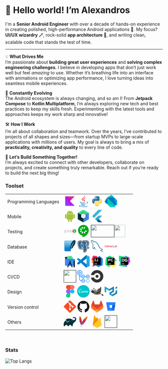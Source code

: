 # 👋 Hello world! I’m Alexandros

I'm a **Senior Android Engineer** with over a decade of hands-on experience in creating polished, high-performance Android applications 🚀. My focus? **UI/UX wizardry 🪄**, rock-solid **app architecture 🔧**, and writing clean, scalable code that stands the test of time.

---

💡 **What Drives Me**  
I’m passionate about **building great user experiences** and **solving complex engineering challenges**. I believe in developing apps that don’t just work well but feel *amazing* to use. Whether it’s breathing life into an interface with animations or optimizing app performance, I love turning ideas into seamless mobile experiences.


🌱 **Constantly Evolving**  
The Android ecosystem is always changing, and so am I! From **Jetpack Compose** to **Kotlin Multiplatform**, I’m always exploring new tech and best practices to keep my skills fresh. Experimenting with the latest tools and approaches keeps my work sharp and innovative!


🛠 **How I Work**  
I’m all about collaboration and teamwork. Over the years, I’ve contributed to projects of all shapes and sizes—from startup MVPs to large-scale applications with millions of users. My goal is always to bring a mix of **practicality, creativity, and quality** to every line of code.


💬 **Let’s Build Something Together!**  
I’m always excited to connect with other developers, collaborate on projects, and create something truly remarkable. Reach out if you’re ready to build the next big thing!

### Toolset

<table>
    <tr>
        <td>Programming Languages</td>
        <td>
            <a href=""><img src="https://github.com/devicons/devicon/blob/v2.16.0/icons/kotlin/kotlin-original.svg" width="40" height="40"/></a>
            <a href=""><img src="https://github.com/devicons/devicon/blob/v2.16.0/icons/java/java-original.svg" width="40" height="40"/></a>
            <a href=""><img src="https://github.com/devicons/devicon/blob/v2.16.0/icons/python/python-original.svg" width="40" height="40"/></a>
          <a href=""><img src="https://github.com/devicons/devicon/blob/v2.16.0/icons/dart/dart-original.svg" width="40" height="40"/></a>
        </td>
    </tr>
    <tr>
        <td>Mobile</td>
        <td>
            <a href=""><img src="https://github.com/devicons/devicon/blob/v2.16.0/icons/android/android-original.svg" width="40" height="40"/></a>
            <a href=""><img src="https://github.com/devicons/devicon/blob/v2.16.0/icons/jetpackcompose/jetpackcompose-original.svg" width="40" height="40"/></a>
          <a href=""><img src="https://github.com/devicons/devicon/blob/v2.16.0/icons/flutter/flutter-original.svg" width="40" height="40"/></a>
        </td>
    </tr>
    <tr>
        <td>Testing</td>
        <td>
            <a href=""><img src="https://github.com/devicons/devicon/blob/v2.16.0/icons/junit/junit-original-wordmark.svg" width="40" height="40"/></a>
          <a href=""><img src="https://github.com/devicons/devicon/blob/v2.16.0/icons/cucumber/cucumber-plain.svg" width="40" height="40"/></a>
            <a href=""><img src="https://mockk.io/doc/logo-site.png" width="75" height="40"/></a
            <a href=""><img src="https://developer.android.com/static/images/training/testing/espresso.png" width="35" height="40"/></a>
        </td>
    </tr>
    <tr>
        <td>Database</td>
        <td>
            <a href=""><img src="https://github.com/devicons/devicon/blob/v2.16.0/icons/sqlite/sqlite-original.svg" width="40" height="40"/></a>
            <a href=""><img src="https://github.com/devicons/devicon/blob/v2.16.0/icons/postgresql/postgresql-original.svg" width="40" height="40"/></a>
            <a href=""><img src="https://github.com/devicons/devicon/blob/v2.16.0/icons/mysql/mysql-original.svg" width="40" height="40"/></a>
            <a href=""><img src="https://github.com/devicons/devicon/blob/v2.16.0/icons/oracle/oracle-original.svg" width="40" height="40"/></a>
        </td>
    </tr>
    <tr>
        <td>IDE</td>
        <td>
            <a href=""><img src="https://github.com/devicons/devicon/blob/v2.16.0/icons/androidstudio/androidstudio-original.svg" width="40" height="40"/></a>
            <a href=""><img src="https://github.com/devicons/devicon/blob/v2.16.0/icons/vscode/vscode-original.svg" width="40" height="40"/></a>
            <a href=""><img src="https://github.com/devicons/devicon/blob/v2.16.0/icons/intellij/intellij-original.svg" width="40" height="40"/></a>
            <a href=""><img src="https://github.com/devicons/devicon/blob/v2.16.0/icons/pycharm/pycharm-original.svg" width="40" height="40"/></a>
            <a href=""><img src="https://github.com/devicons/devicon/blob/v2.16.0/icons/datagrip/datagrip-original.svg" width="40" height="40"/></a>
        </td>
    </tr>
  <tr>
        <td>CI/CD</td>
        <td>
            <a href=""><img src="https://www.vectorlogo.zone/logos/bitriseio/bitriseio-icon.svg" width="40" height="40"/></a>
            <a href=""><img src="https://github.com/devicons/devicon/blob/v2.16.0/icons/githubactions/githubactions-original.svg" width="40" height="40"/></a>
            <a href=""><img src="https://github.com/devicons/devicon/blob/v2.16.0/icons/circleci/circleci-plain.svg" width="40" height="40"/></a>
        </td>
    </tr>
  <tr>
        <td>Design</td>
        <td>
            <a href=""><img src="https://github.com/devicons/devicon/blob/v2.16.0/icons/figma/figma-original.svg" width="40" height="40"/></a>
            <a href=""><img src="https://github.com/devicons/devicon/blob/v2.16.0/icons/canva/canva-original.svg" width="40" height="40"/></a>
            <a href=""><img src="https://github.com/devicons/devicon/blob/v2.16.0/icons/gimp/gimp-original.svg" width="40" height="40"/></a>
            <a href=""><img src="https://github.com/devicons/devicon/blob/v2.16.0/icons/materialui/materialui-original.svg" width="40" height="40"/></a>
        </td>
    </tr>
  <tr>
        <td>Version control</td>
        <td>
            <a href=""><img src="https://github.com/devicons/devicon/blob/v2.16.0/icons/git/git-original.svg" width="40" height="40"/></a>
            <a href=""><img src="https://github.com/devicons/devicon/blob/v2.16.0/icons/github/github-original.svg" width="40" height="40"/></a>
            <a href=""><img src="https://github.com/devicons/devicon/blob/v2.16.0/icons/gitlab/gitlab-original.svg" width="40" height="40"/></a>
            <a href=""><img src="https://github.com/devicons/devicon/blob/v2.16.0/icons/bitbucket/bitbucket-original.svg" width="40" height="40"/></a>
            <!-- <a href=""><img src=""/></a> -->
        </td>
    </tr>
    <tr>
        <td>Others</td>
        <td>
            <a href=""><img src="https://github.com/devicons/devicon/blob/v2.16.0/icons/gradle/gradle-original.svg" width="40" height="40"/></a>
            <a href=""><img src="https://github.com/devicons/devicon/blob/v2.16.0/icons/maven/maven-original.svg" width="40" height="40"/></a>
            <a href=""><img src="https://github.com/devicons/devicon/blob/v2.16.0/icons/firebase/firebase-original.svg" width="40" height="40"/></a>
            <a href=""><img src="https://www.vectorlogo.zone/logos/getpostman/getpostman-icon.svg" width="40" height="40"/></a>
            <!-- <a href=""><img src=""/></a> -->
        </td>
    </tr>
</table>


<br/>

### Stats

![Top Langs](https://github-readme-stats.vercel.app/api/top-langs/?username=alexandrosbentevis&theme=tokyonight)
